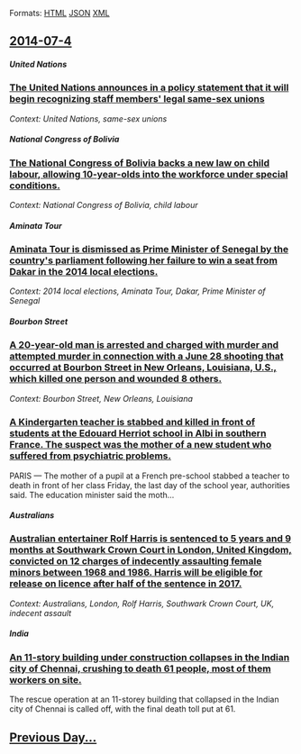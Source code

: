 
Formats: [HTML](2014/07/4/index.html)  [JSON](2014/07/4/index.json)  [XML](2014/07/4/index.xml)  

## [2014-07-4](/news/2014/07/4/index.md)

##### United Nations
### [The United Nations announces in a policy statement that it will begin recognizing staff members' legal same-sex unions ](/news/2014/07/4/the-united-nations-announces-in-a-policy-statement-that-it-will-begin-recognizing-staff-members-legal-same-sex-unions.md)
_Context: United Nations, same-sex unions_

##### National Congress of Bolivia
### [The National Congress of Bolivia backs a new law on child labour, allowing 10-year-olds into the workforce under special conditions. ](/news/2014/07/4/the-national-congress-of-bolivia-backs-a-new-law-on-child-labour-allowing-10-year-olds-into-the-workforce-under-special-conditions.md)
_Context: National Congress of Bolivia, child labour_

##### Aminata Tour
### [Aminata Tour is dismissed as Prime Minister of Senegal by the country's parliament following her failure to win a seat from Dakar in the 2014 local elections. ](/news/2014/07/4/aminata-toure-is-dismissed-as-prime-minister-of-senegal-by-the-country-s-parliament-following-her-failure-to-win-a-seat-from-dakar-in-the-20.md)
_Context: 2014 local elections, Aminata Tour, Dakar, Prime Minister of Senegal_

##### Bourbon Street
### [A 20-year-old man is arrested and charged with murder and attempted murder in connection with a June 28 shooting that occurred at Bourbon Street in New Orleans, Louisiana, U.S., which killed one person and wounded 8 others. ](/news/2014/07/4/a-20-year-old-man-is-arrested-and-charged-with-murder-and-attempted-murder-in-connection-with-a-june-28-shooting-that-occurred-at-bourbon-st.md)
_Context: Bourbon Street, New Orleans, Louisiana_

##### 
### [A Kindergarten teacher is stabbed and killed in front of students at the Edouard Herriot school in Albi in southern France. The suspect was the mother of a new student who suffered from psychiatric problems. ](/news/2014/07/4/a-kindergarten-teacher-is-stabbed-and-killed-in-front-of-students-at-the-edouard-herriot-school-in-albi-in-southern-france-the-suspect-was.md)
PARIS — The mother of a pupil at a French pre-school stabbed a teacher to death in front of her class Friday, the last day of the school year, authorities said. The education minister said the moth…

##### Australians
### [Australian entertainer Rolf Harris is sentenced to 5 years and 9 months at Southwark Crown Court in London, United Kingdom, convicted on 12 charges of indecently assaulting female minors between 1968 and 1986. Harris will be eligible for release on licence after half of the sentence in 2017. ](/news/2014/07/4/australian-entertainer-rolf-harris-is-sentenced-to-5-years-and-9-months-at-southwark-crown-court-in-london-united-kingdom-convicted-on-12.md)
_Context: Australians, London, Rolf Harris, Southwark Crown Court, UK, indecent assault_

##### India
### [An 11-story building under construction collapses in the Indian city of Chennai, crushing to death 61 people, most of them workers on site. ](/news/2014/07/4/an-11-story-building-under-construction-collapses-in-the-indian-city-of-chennai-crushing-to-death-61-people-most-of-them-workers-on-site.md)
The rescue operation at an 11-storey building that collapsed in the Indian city of Chennai is called off, with the final death toll put at 61.

## [Previous Day...](/news/2014/07/3/index.md)


